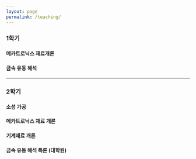 ```yaml
---
layout: page
permalink: /teaching/
---
```


### 1학기


#### 메카트로닉스 재료개론


#### 금속 유동 해석


----------------------------

### 2학기

#### 소성 가공


#### 메카트로닉스 재료 개론


#### 기계재료 개론


#### 금속 유동 해석 특론 (대학원)
